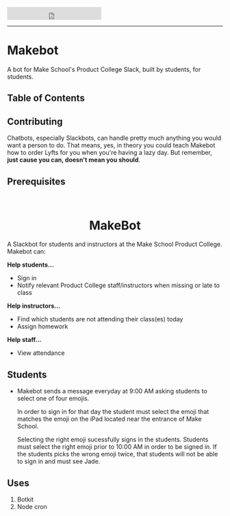 <iframe src="https://ghbtns.com/github-btn.html?user=mdo&type=follow&count=true&size=large" frameborder="0" scrolling="0" width="220px" height="30px"></iframe>

---

# Makebot
A bot for Make School's Product College Slack, built by students, for
students.

## Table of Contents

## Contributing
Chatbots, especially Slackbots, can handle pretty much anything you would
want a person to do. That means, yes, in theory you could teach Makebot 
how to order Lyfts for you when you're having a lazy day. But remember,
**just cause you can, doesn't mean you should**.

## Prerequisites
<h1 align="center">
    <br>
    MakeBot
    <br>
</h1>

A Slackbot for students and instructors at the Make School Product
College. Makebot can: 

**Help students...**
- Sign in
- Notify relevant Product College staff/instructors when missing 
  or late to class

**Help instructors...**
- Find which students are not attending their class(es) today
- Assign homework

**Help staff...**
- View attendance

## Students
* Makebot sends a message  everyday at 9:00 AM asking students to
  select one of four emojis.

  In order to sign in for that day the student must select the
  emoji that matches the emoji on the iPad located near the
  entrance of Make School.
  
  Selecting the right emoji sucessfully signs in the students.
  Students must select the right emoji prior to 10:00 AM in order
  to be signed in. If the students picks the wrong emoji twice, 
  that students will not be able to sign in and must see Jade.

## Uses
1. Botkit
2. Node cron

